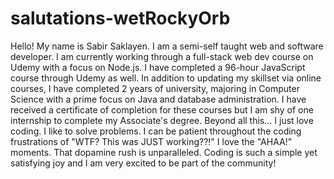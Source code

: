 # salutations-wetRockyOrb

Hello! My name is Sabir Saklayen. I am a semi-self taught web and software developer. I am currently working through a full-stack web dev course on Udemy with a focus on Node.js. I have completed a 96-hour JavaScript course through Udemy as well. In addition to updating my skillset via online courses, I have completed 2 years of university, majoring in Computer Science with a prime focus on Java and database administration. I have received a certificate of completion for these courses but I am shy of one internship to complete my Associate's degree. Beyond all this... I just love coding. I like to solve problems. I can be patient throughout the coding frustrations of "WTF? This was JUST working??!" I love the "AHAA!" moments. That dopamine rush is unparalleled. Coding is such a simple yet satisfying joy and I am very excited to be part of the community!
